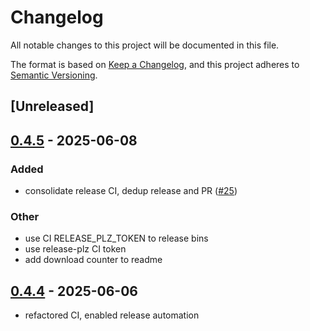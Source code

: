 # Changelog

All notable changes to this project will be documented in this file.

The format is based on [Keep a Changelog](https://keepachangelog.com/en/1.0.0/),
and this project adheres to [Semantic Versioning](https://semver.org/spec/v2.0.0.html).

## [Unreleased]

## [0.4.5](https://github.com/nyurik/bindgen_helpers/compare/v0.4.4...v0.4.5) - 2025-06-08

### Added

- consolidate release CI, dedup release and PR ([#25](https://github.com/nyurik/bindgen_helpers/pull/25))

### Other

- use CI RELEASE_PLZ_TOKEN to release bins
- use release-plz CI token
- add download counter to readme

## [0.4.4](https://github.com/nyurik/bindgen_helpers/compare/v0.4.3...v0.4.4) - 2025-06-06

- refactored CI, enabled release automation
